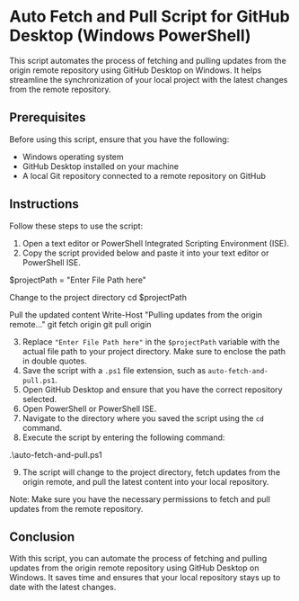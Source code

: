 # Auto Fetch and Pull Script for GitHub Desktop (Windows PowerShell)

This script automates the process of fetching and pulling updates from the origin remote repository using GitHub Desktop on Windows. It helps streamline the synchronization of your local project with the latest changes from the remote repository.

## Prerequisites

Before using this script, ensure that you have the following:

- Windows operating system
- GitHub Desktop installed on your machine
- A local Git repository connected to a remote repository on GitHub

## Instructions

Follow these steps to use the script:

1. Open a text editor or PowerShell Integrated Scripting Environment (ISE).
2. Copy the script provided below and paste it into your text editor or PowerShell ISE.

$projectPath = "Enter File Path here"

Change to the project directory
cd $projectPath

Pull the updated content
Write-Host "Pulling updates from the origin remote..."
git fetch origin
git pull origin



3. Replace `"Enter File Path here"` in the `$projectPath` variable with the actual file path to your project directory. Make sure to enclose the path in double quotes.
4. Save the script with a `.ps1` file extension, such as `auto-fetch-and-pull.ps1`.
5. Open GitHub Desktop and ensure that you have the correct repository selected.
6. Open PowerShell or PowerShell ISE.
7. Navigate to the directory where you saved the script using the `cd` command.
8. Execute the script by entering the following command:

.\auto-fetch-and-pull.ps1


9. The script will change to the project directory, fetch updates from the origin remote, and pull the latest content into your local repository.

Note: Make sure you have the necessary permissions to fetch and pull updates from the remote repository.

## Conclusion

With this script, you can automate the process of fetching and pulling updates from the origin remote repository using GitHub Desktop on Windows. It saves time and ensures that your local repository stays up to date with the latest changes.

